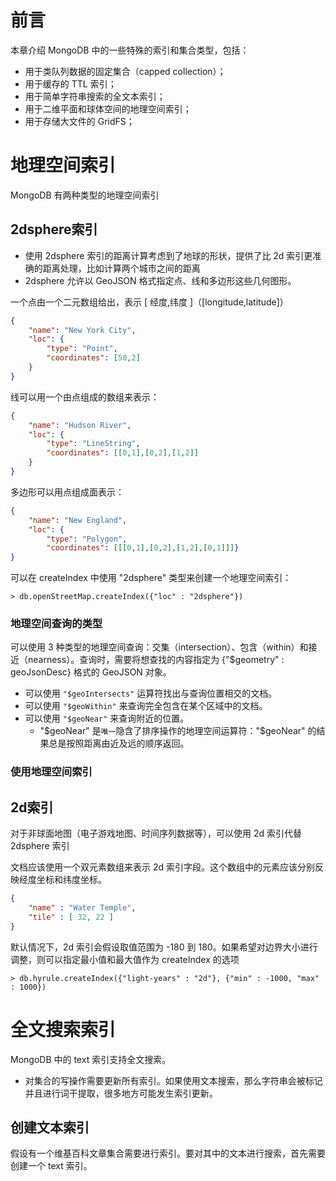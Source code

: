 # 前言
本章介绍 MongoDB 中的一些特殊的索引和集合类型，包括：
- 用于类队列数据的固定集合（capped collection）；
- 用于缓存的 TTL 索引；
- 用于简单字符串搜索的全文本索引；
- 用于二维平面和球体空间的地理空间索引；
- 用于存储大文件的 GridFS；

# 地理空间索引

MongoDB 有两种类型的地理空间索引
## 2dsphere索引
  - 使用 2dsphere 索引的距离计算考虑到了地球的形状，提供了比 2d 索引更准确的距离处理，比如计算两个城市之间的距离
  - 2dsphere 允许以 GeoJSON 格式指定点、线和多边形这些几何图形。

一个点由一个二元数组给出，表示 [ 经度,纬度 ]（[longitude,latitude]）

```json
{
    "name": "New York City",
    "loc": {
        "type": "Point",
        "coordinates": [50,2]
    }
}
```

线可以用一个由点组成的数组来表示：

```json
{
    "name": "Hudson River",
    "loc": {
        "type": "LineString",
        "coordinates": [[0,1],[0,2],[1,2]]
    }
}
```

多边形可以用点组成面表示：
```json
{
    "name": "New England",
    "loc": {
        "type": "Polygon",
        "coordinates": [[[0,1],[0,2],[1,2],[0,1]]]}
}
```

可以在 createIndex 中使用 "2dsphere" 类型来创建一个地理空间索引：

```stylus
> db.openStreetMap.createIndex({"loc" : "2dsphere"})
```

### 地理空间查询的类型
可以使用 3 种类型的地理空间查询：交集（intersection）、包含（within）和接近（nearness）。查询时，需要将想查找的内容指定为 {"$geometry" : geoJsonDesc} 格式的 GeoJSON 对象。

- 可以使用 `"$geoIntersects"` 运算符找出与查询位置相交的文档。
- 可以使用 `"$geoWithin"` 来查询完全包含在某个区域中的文档。
- 可以使用 `"$geoNear"` 来查询附近的位置。
  - "\$geoNear" 是`唯一`隐含了排序操作的地理空间运算符："$geoNear" 的结果总是按照距离由近及远的顺序返回。

### 使用地理空间索引

## 2d索引
对于非球面地图（电子游戏地图、时间序列数据等），可以使用 2d 索引代替2dsphere 索引

文档应该使用一个双元素数组来表示 2d 索引字段。这个数组中的元素应该分别反映经度坐标和纬度坐标。

```json
{
    "name" : "Water Temple",
    "tile" : [ 32, 22 ]
}
```

默认情况下，2d 索引会假设取值范围为 -180 到 180。如果希望对边界大小进行调整，则可以指定最小值和最大值作为 createIndex 的选项

```stylus
> db.hyrule.createIndex({"light-years" : "2d"}, {"min" : -1000, "max" : 1000})
```

# 全文搜索索引

MongoDB 中的 text 索引支持全文搜索。

- 对集合的写操作需要更新所有索引。如果使用文本搜索，那么字符串会被标记并且进行词干提取，很多地方可能发生索引更新。

## 创建文本索引
假设有一个维基百科文章集合需要进行索引。要对其中的文本进行搜索，首先需要创建一个 text 索引。

```stylus
```